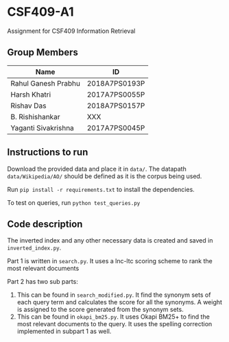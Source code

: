 # CSF409-A1
Assignment for CSF409 Information Retrieval

## Group Members

|Name|ID|
|---|---|
|Rahul Ganesh Prabhu|2018A7PS0193P|
|Harsh Khatri |2017A7PS0055P|
|Rishav Das |2018A7PS0157P|
|B. Rishishankar |XXX|
|Yaganti Sivakrishna|2017A7PS0045P|

## Instructions to run

Download the provided data and place it in `data/`. The datapath `data/Wikipedia/AO/` should be defined as it is the corpus being used.

Run `pip install -r requirements.txt` to install the dependencies.

To test on queries, run `python test_queries.py`

## Code description

The inverted index and any other necessary data is created and saved in `inverted_index.py`. 

Part 1 is written in `search.py`. It uses a lnc-ltc scoring scheme to rank the most relevant documents

Part 2 has two sub parts:

1. This can be found in `search_modified.py`. It find the synonym sets of each query term and calculates the score for all the synonyms. A weight is assigned to the score generated from the synonym sets.
2. This can be found in `okapi_bm25.py`. It uses Okapi BM25+ to find the most relevant documents to the query. It uses the spelling correction implemented in subpart 1 as well.
